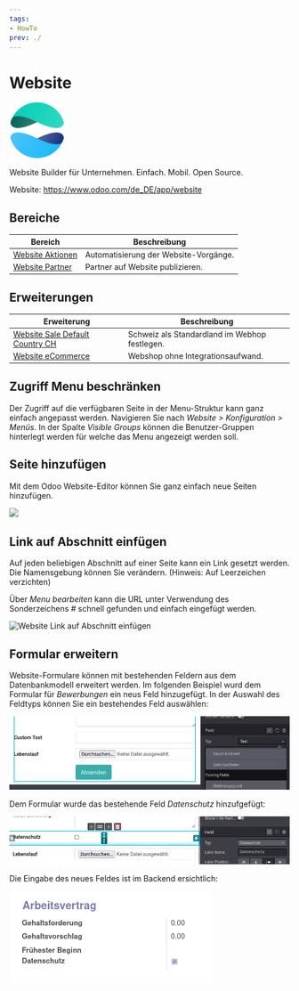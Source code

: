 ```yaml
---
tags:
- HowTo
prev: ./
---
```

# Website
![icons_odoo_website](assets/icons_odoo_website.png)

Website Builder für Unternehmen. Einfach. Mobil. Open Source.

Website: <https://www.odoo.com/de_DE/app/website>

## Bereiche

| Bereich                                   | Beschreibung                          |
| ----------------------------------------- | ------------------------------------- |
| [Website Aktionen](Website%20Aktionen.md) | Automatisierung der Website-Vorgänge. |
| [Website Partner](Website%20Partner.md)   | Partner auf Website publizieren.      |


## Erweiterungen

| Erweiterung                                                                   | Beschreibung                                  |
| ----------------------------------------------------------------------------- | --------------------------------------------- |
| [Website Sale Default Country CH](Website%20Sale%20Default%20Country%20CH.md) | Schweiz als Standardland im Webhop festlegen. |
| [Website eCommerce](Website%20eCommerce.md)                                   | Webshop ohne Integrationsaufwand.             |

## Zugriff Menu beschränken

Der Zugriff auf die verfügbaren Seite in der Menu-Struktur kann ganz einfach angepasst werden. Navigieren Sie nach *Website > Konfiguration > Menüs*. In der Spalte *Visible Groups* können die Benutzer-Gruppen hinterlegt werden für welche das Menu angezeigt werden soll.

## Seite hinzufügen

Mit dem Odoo Website-Editor können Sie ganz einfach neue Seiten hinzufügen.

![](assets/Website%20Neue%20Seite%20hinzuf%C3%BCgen.gif)

## Link auf Abschnitt einfügen

Auf jeden beliebigen Abschnitt auf einer Seite kann ein Link gesetzt werden. Die Namensgebung können Sie verändern. (Hinweis: Auf Leerzeichen verzichten)

Über *Menu bearbeiten* kann die URL unter Verwendung des Sonderzeichens *#* schnell gefunden und einfach eingefügt werden.

![Website Link auf Abschnitt einfügen](assets/Website%20Link%20auf%20Abschnitt%20einfügen.gif)

## Formular erweitern

Website-Formulare können mit bestehenden Feldern aus dem Datenbankmodell erweitert werden. Im folgenden Beispiel wurd dem Formular für *Bewerbungen* ein neus Feld hinzugefügt. In der Auswahl des Feldtyps können Sie ein bestehendes Feld auswählen:

![](assets/Website%20Form%20Existing%20Fields.png)

Dem Formular wurde das bestehende Feld *Datenschutz* hinzufgefügt:

![](assets/Website%20Form%20Datenschutz.png)

Die Eingabe des neues Feldes ist im Backend ersichtlich:

![](assets/Website%20Backend%20Feld.png)
